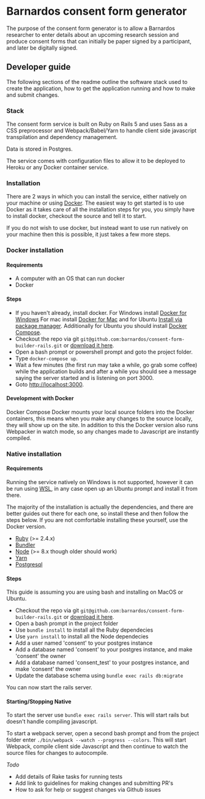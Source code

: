 # Barnardos consent form generator

The purpose of the consent form generator is to allow a Barnardos researcher to
enter details about an upcoming research session and produce consent forms that can
initially be paper signed by a participant, and later be digitally signed.

## Developer guide

The following sections of the readme outline the software stack used to create the application,
how to get the application running and how to make and submit changes.


### Stack

The consent form service is built on Ruby on Rails 5 and uses Sass as a CSS preprocessor and
Webpack/Babel/Yarn to handle client side javascript transpilation and dependency management.

Data is stored in Postgres.

The service comes with configuration files to allow it to be deployed to Heroku or any Docker container
service.

### Installation

There are 2 ways in which you can install the service, either natively on your machine or
using [Docker](https://www.docker.com/). The easiest way to get started is to use Docker as it takes care of all the
installation steps for you, you simply have to install docker, checkout the source and
tell it to start.

If you do not wish to use docker, but instead want to use run natively on your machine then
this is possible, it just takes a few more steps.

### Docker installation

#### Requirements
* A computer with an OS that can run docker
* Docker

#### Steps
* If you haven't already, install docker. For Windows install [Docker for Windows](https://www.docker.com/docker-windows)
For mac install [Docker for Mac](https://www.docker.com/docker-mac) and for Ubuntu [Install via package manager](https://docs.docker.com/engine/installation/linux/docker-ce/ubuntu/#uninstall-old-versions). Additionally for
Ubuntu you should install [Docker Compose](https://docs.docker.com/compose/install/#install-compose).
* Checkout the repo via git `git@github.com:barnardos/consent-form-builder-rails.git` or
[download it here](https://github.com/barnardos/consent-form-builder-rails/archive/master.zip).
* Open a bash prompt or powershell prompt and goto the project folder.
* Type `docker-compose up`.
* Wait a few minutes (the first run may take a while, go grab some coffee) while the application builds and after a while
you should see a message saying the server started and is listening on port 3000.
* Goto [http://localhost:3000](http://localhost:3000).

#### Development with Docker
Docker Compose Docker mounts your local source folders into the Docker containers, this
means when you make any changes to the source locally, they will show up on the site. In addition to
this the Docker version also runs Webpacker in watch mode, so any changes made to Javascript are instantly
compiled.

### Native installation

#### Requirements
Running the service natively on Windows is not supported, however it can be run using
[WSL](https://msdn.microsoft.com/en-gb/commandline/wsl/about), in any
case open up an Ubuntu prompt and install it from there.  

The majority of the installation is actually the dependencies, and there are better guides out there for
each one, so install these and then follow the steps below. If you are not comfortable
installing these yourself, use the Docker version.

* [Ruby](https://www.ruby-lang.org/en/) (>= 2.4.x)
* [Bundler](http://bundler.io/)
* [Node](https://nodejs.org/en/) (>= 8.x though older should work)
* [Yarn](https://yarnpkg.com/en/)
* [Postgresql](https://www.postgresql.org/)

#### Steps
This guide is assuming you are using bash and installing on MacOS or Ubuntu.
* Checkout the repo via git `git@github.com:barnardos/consent-form-builder-rails.git` or
[download it here](https://github.com/barnardos/consent-form-builder-rails/archive/master.zip).
* Open a bash prompt in the project folder
* Use `bundle install` to install all the Ruby dependecies
* Use `yarn install` to install all the Node dependecies
* Add a user named 'consent' to your postgres instance
* Add a database named 'consent' to your postgres instance, and make 'consent' the owner
* Add a database named 'consent_test' to your postgres instance, and make 'consent' the owner
* Update the database schema using `bundle exec rails db:migrate`

You can now start the rails server.

#### Starting/Stopping Native

To start the server use `bundle exec rails server`. This will start rails but doesn't handle compiling
javascript.

To start a webpack server, open a second bash prompt and from the project folder enter
`./bin/webpack --watch --progress --colors`. This will start Webpack, compile client side Javascript
and then continue to watch the source files for changes to autocompile.

*Todo*

* Add details of Rake tasks for running tests
* Add link to guidelines for making changes and submitting PR's
* How to ask for help or suggest changes via Github issues
